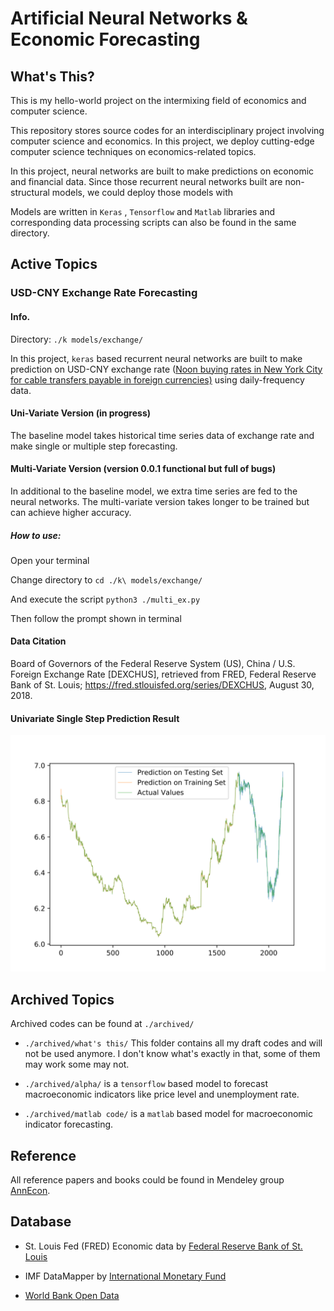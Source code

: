 # Artificial Neural Networks & Economic Forecasting

## What's This?

This is my hello-world project on the intermixing field of economics and computer science.



This repository stores source codes for an interdisciplinary project involving computer science and economics. In this project, we deploy cutting-edge computer science techniques on economics-related topics. 



In this project, neural networks are built to make predictions on economic and financial data. Since those recurrent neural networks built are non-structural models, we could deploy those models with 



 Models are written in  `Keras` , `Tensorflow` and `Matlab`  libraries and corresponding data processing scripts can also be found in the same directory.



## Active Topics

### USD-CNY Exchange Rate Forecasting

#### Info.

Directory: `./k models/exchange/`

In this project,  `keras` based recurrent neural networks are built to make prediction on USD-CNY exchange rate (<u>Noon buying rates in New York City for cable transfers payable in foreign currencies)</u> using daily-frequency data. 

#### Uni-Variate Version (in progress)

The baseline model takes historical time series data of exchange rate and make single or multiple step forecasting.

#### Multi-Variate Version (version 0.0.1 functional but full of bugs)

In additional to the baseline model, we extra time series are fed to the neural networks. The multi-variate version takes longer to be trained but can achieve higher accuracy.

##### How to use:

Open your terminal

Change directory to `cd ./k\ models/exchange/`

And execute the script `python3 ./multi_ex.py`

Then follow the prompt shown in terminal

#### Data Citation

Board of Governors of the Federal Reserve System (US), China / U.S. Foreign Exchange Rate [DEXCHUS], retrieved from FRED, Federal Reserve Bank of St. Louis; https://fred.stlouisfed.org/series/DEXCHUS, August 30, 2018.



#### Univariate Single Step Prediction Result

![sample_output](https://github.com/TianyuDu/AnnEcon/blob/master/sample_output.svg)

## Archived Topics

Archived codes can be found at `./archived/`

* `./archived/what's this/`  This folder contains all my draft codes and will not be used anymore. I don't know what's exactly in that, some of them may work some may not.

* `./archived/alpha/`  is a `tensorflow` based model to forecast macroeconomic indicators like price level and unemployment rate.
* `./archived/matlab code/`  is a `matlab`  based model for macroeconomic indicator forecasting.

## Reference

All reference papers and books could be found in Mendeley group [AnnEcon](https://www.mendeley.com/community/annecon/). 

## Database

* St. Louis Fed (FRED) Economic data by [Federal Reserve Bank of St. Louis](https://fred.stlouisfed.org)

* IMF DataMapper by [International Monetary Fund](http://www.imf.org/external/datamapper/datasets)

* [World Bank Open Data](https://data.worldbank.org)




